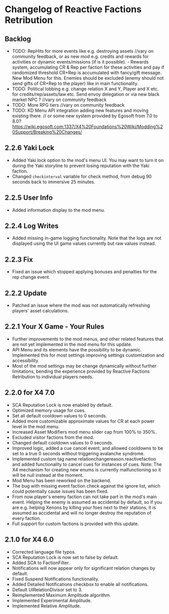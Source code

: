 # Changelog of Reactive Factions Retribution

## Backlog

- TODO: RepHits for more events like e.g. destroying assets //vary on community feedback, or as new mod e.g. credits and rewards for activities or dynamic events/missions (if is it possible). - Rewards system, accumulating CR & Rep per faction for these activities and pay if randomized threshold CR+Rep is accumulated with fancy/gift message. New Mod Menu for this. Enemies should be excluded (enemy should not send gifts of CR+Rep to the player) like in main functionality.
- TODO: Political lobbing e.g. change relation X and Y, Player and X etc. for credits/rep/assets/law etc. Send envoy delegation or via new black market NPC ?  //vary on community feedback
- TODO: More RPG tiers //vary on community feedback
- TODO: KD Menu API integration adding new features and moving existing there. // or some new system provided by Egosoft from 7.0 to 8.0? https://wiki.egosoft.com:1337/X4%20Foundations%20Wiki/Modding%20Support/Breaking%20Changes/ 

## 2.2.6 Yaki Lock

- Added Yaki lock option to the mod's menu UI. You may want to turn it on during the Yaki storyline to prevent losing reputation with the Yaki faction.
- Changed `checkinterval` variable for check method, from debug 90 seconds back to immersive 25 minutes.

## 2.2.5 User Info

- Added information display to the mod menu.

## 2.2.4 Log Writes

- Added missing in-game logging functionality. Note that the logs are not displayed using the UI game values currently but raw values instead.

## 2.2.3 Fix

- Fixed an issue which stopped applying bonuses and penalties for the rep change event.

## 2.2.2 Update

- Patched an issue where the mod was not automatically refreshing players' asset calculations.

## 2.2.1 Your X Game - Your Rules

- Further improvements to the mod menus, and other related features that are not yet implemented in the mod menu for this update.
- API Menu and its elements have the possibility to be dynamic. Implemented this for most settings improving settings customization and accessibility.
- Most of the mod settings may be change dynamically without further limitations, bending the experience provided by Reactive Factions Retribution to individual players needs.

## 2.2.0 for X4 7.0

- SCA Reputation Lock is now enabled by default.
- Optimized memory usage for cues.
- Set all default cooldown values to 0 seconds.
- Added more customizable approximate values for CR at each power level in the mod menu.
- Increased Asset Modifiers mod menu slider cap from 100% to 350%.
- Excluded visitor factions from the mod.
- Changed default cooldown values to 0 seconds.
- Improved logic, added a cue cancel event, and allowed cooldowns to be set to a true 0 seconds without triggering avalanche syndrome.
- Implemented custom tag name relationchangereason.reactivefaction and added functionality to cancel cues for instances of cues. Note: The X4 mechanism for creating new enums is currently malfunctioning so it will be null instead at the moment.
- Mod Menu has been reworked on the backend.
- The bug with missing event faction check against the ignore list, which could potentially cause issues has been fixed.
- From now player's enemy faction can not take part in the mod's main event. Helping the enemy is assumed as accidental by default, so if you are e.g. helping Xenons by killing your foes next to their stations, it is assumed as accidental and will no longer destroy the reputation of every faction.
- Full support for custom factions is provided with this update.

## 2.1.0 for X4 6.0

- Corrected language file typos.
- SCA Reputation Lock is now set to false by default.
- Added SCA to FactionFilter.
- Notifications will now appear only for significant relation changes by default.
- Fixed Suspend Notifications functionality.
- Added Detailed Notifications checkbox to enable all notifications.
- Default UIRelationDivisor set to 3.
- Reimplemented Maximum Amplitude algorithm.
- Implemented Experimental Amplitude.
- Implemented Relative Amplitude.